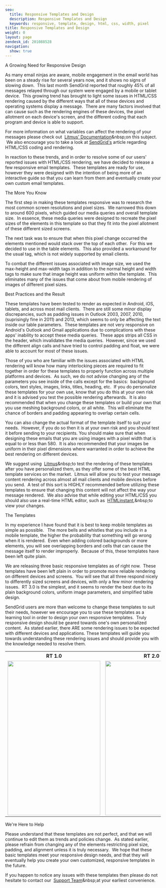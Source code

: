 ```yaml
---
seo:
  title: Responsive Templates and Design
  description: Responsive Templates and Design
  keywords: responsive, template, design, html, css, width, pixel
title: Responsive Templates and Design
weight: 0
layout: page
zendesk_id: 201088528
navigation:
  show: true
---
```


A Growing Need for Responsive Design  
  
As many email ninjas are aware, mobile engagement in the email world has been on a steady rise for several years now, and it shows no signs of slowing down. &nbsp;This last month SendGrid reported that roughly 45% of all messages relayed through our system were engaged by a mobile or tablet device. &nbsp;This growing trend has brought to light some issues in HTML/CSS rendering caused by the different ways that all of these devices and operating systems display a message. &nbsp;There are many factors involved that can cause such as the rendering engines of these devices, the pixel allotment on each device's screen, and the different coding that each program and device is able to support.  
  
For more information on what variables can affect the rendering of your messages please check out&nbsp; [Litmus' Documentation](https://litmus.com/help/email-clients/rendering-engines "Link: https://litmus.com/help/email-clients/rendering-engines")&nbsp;on this subject. &nbsp;We also encourage you to take a look at [SendGrid's](http://support.sendgrid.com/hc/en-us/articles/200184928 "Link: http://support.sendgrid.com/hc/en-us/articles/200184928") article regarding HTML/CSS coding and rendering.  
  
In reaction to these trends, and in order to resolve some of our users' reported issues with HTML/CSS rendering, we have decided to release a few responsive email templates. &nbsp;These templates are ready for use, however they were designed with the intention of being more of an interactive guide so that you can learn from them and eventually create your own custom email templates.  
  
The More You Know  
  
The first step in making these templates responsive was to research the most common screen resolutions and pixel sizes. &nbsp;We narrowed this down to around 600 pixels, which guided our media queries and overall template size. &nbsp;In essence, these media queries were designed to recreate the pixel sizes of the elements in this template so that they fit into the pixel allotment of these different sized screens.  
  
The next task was to ensure that when this pixel change occurred the elements mentioned would stack over the top of each other. &nbsp;For this we decided to use <align> in the table elements. &nbsp;This also provided a workaround for the usual <float> tag, which is not widely supported by email clients.  
  
To combat the different issues associated with image size, we used the max-height and max-width tags in addition to the normal height and width tags&nbsp;to make sure that image height was uniform within the template. &nbsp;This eliminates many of the issues that come about from mobile rendering of images of different pixel sizes.  
  
Best Practices and the Result  
  
These templates have been tested to render as expected in Android, iOS, tablets, and across most mail clients. &nbsp;There are still some minor display discrepancies, such as padding issues in Outlook 2003, 2007, 2010, (suprisingly fine in 2011) and 2013, which seems to only be affecting the text inside our table parameters. &nbsp;These templates are not very responsive on Android's Outlook and Gmail applications due to complications with these apps' inability to accept these media queries. &nbsp;These apps strips all CSS in the header, which invalidates the media queries. &nbsp;However, since we used the different align calls and have tried to control padding and float, we were able to account for most of these issues. &nbsp;&nbsp;  
  
Those of you who are familiar with the issues associated with HTML rendering will know how many interlocking pieces are required to fit together in order for these templates to properly function across multiple platforms and devices. &nbsp;As such, we do not advise changing any of the parameters you see inside of the calls except for the basics: &nbsp;background colors, text styles, images, links, titles, heading, etc. &nbsp;If you do personalize these templates for your own use, know that you do this at your own risk and it is advised you test the possible rendering afterwards. &nbsp;It is also recommended that when you change these templates or build your own that you use meshing background colors, or all white. &nbsp;This will eliminate the chance of borders and padding appearing to overlap certain cells. &nbsp;  
  
You can also change the actual format of the template itself to suit your needs. &nbsp;However, if you do so then it is at your own risk and you should test it before sending to your recipients. You should make sure that when designing these emails that you are using images with a pixel width that is equal to or less than 580. &nbsp;It is also recommended that your images be uniform in their pixel dimensions where warranted in order to achieve the best rendering on different devices.  
  
We suggest using&nbsp; [Litmus](http://litmus.com/ "Link: http://support.sendgrid.com/hc/admin/articles/litmus.com")&nbsp;to test the rendering of these templates after you have personalized them, as they offer some of the best HTML template services on the market. &nbsp;Litmus will allow you to test your message content rendering across almost all mail clients and mobile devices before you send. &nbsp;A test of this sort is HIGHLY recommended before utilizing these templates to ensure that changing this content will not affect the way your message rendered. &nbsp;We also advise that while editing your HTML/CSS you should also use a real-time HTML editor, such as&nbsp; [HTMLinstant](http://www.htmlinstant.com/ "Link: http://www.htmlinstant.com/"),&nbsp;to view your changes.  
  
The Templates  
  
In my experience I have found that it is best to keep mobile templates as simple as possible. **&nbsp;** The more bells and whistles that you include in a mobile template, the higher the probability that something will go wrong when it is rendered. &nbsp;Even when adding colored backgrounds or more elements, you will see overlapping borders and cells that can cause the message itself to render improperly. &nbsp;Because of this, these templates have been left quite plain.&nbsp;  
  
We are releasing three basic responsive templates as of right now. &nbsp;These templates have been left plain in order to promote more reliable rendering on different devices and screens. &nbsp;You will see that all three respond nicely to differently sized screens and devices, with only a few minor rendering issues. &nbsp;RT 3.0 is the simplest, and it seems to render the best due to its plain background colors, uniform image parameters, and simplified table design.  
  
SendGrid users are more than welcome to change these templates to suit their needs, however we encourage you to use these templates as a learning tool in order to design your own responsive templates. &nbsp;Truly responsive design should be geared towards one's own personalized content. &nbsp;As stated earlier, there ARE some rendering issues to be expected with different devices and applications. These templates will guide you towards understanding these rendering issues and should provide you with the knowledge needed to resolve them.

<center>
<table>
<tbody>
<tr>
<th><strong>RT 1.0</strong></th>
<th><strong>RT 2.0</strong></th>
<th><strong>RT 3.0</strong></th>
</tr>
<tr>
<td><a href="http://content.screencast.com/users/Ryan.Burrer/folders/Jing/media/738803e5-54d1-49af-85cc-228377815199/00000084.png"><img class="embeddedObject" src="http://content.screencast.com/users/Ryan.Burrer/folders/Jing/media/738803e5-54d1-49af-85cc-228377815199/00000084.png" alt="" width="300" height="500" border="0"></a></td>
<td><a href="http://content.screencast.com/users/Ryan.Burrer/folders/Jing/media/27308d46-c100-4775-8c12-b85a13207a6a/00000085.png"><img class="embeddedObject" src="http://content.screencast.com/users/Ryan.Burrer/folders/Jing/media/27308d46-c100-4775-8c12-b85a13207a6a/00000085.png" alt="" width="300" height="500" border="0"></a></td>
<td><a href="http://content.screencast.com/users/Ryan.Burrer/folders/Jing/media/4e499bf0-c02c-4945-a8c1-d6214f00e5e8/00000086.png"><img class="embeddedObject" src="http://content.screencast.com/users/Ryan.Burrer/folders/Jing/media/4e499bf0-c02c-4945-a8c1-d6214f00e5e8/00000086.png" alt="" width="300" height="500" border="0"></a></td>
</tr>
</tbody>
</table>
</center>

We're Here to Help  
  
Please understand that these templates are not perfect, and that we will continue to edit them as trends and policies change. &nbsp;As stated earlier, please refrain from changing any of the elements restricting pixel size, padding, and alignment unless it is truly necessary. &nbsp;We hope that these basic templates meet your responsive design needs, and that they will eventually help you create your own customized, responsive templates in the future.  
  
If you happen to notice any issues with these templates then please do not hesitate to contact our&nbsp; [Support Team](http://support.sendgrid.com/hc/en-us/ "Link: http://support.sendgrid.com/hc/en-us/")&nbsp;at your earliest convenience.

